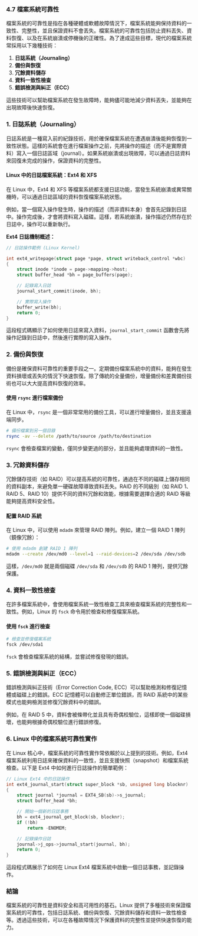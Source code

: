 ### 4.7 檔案系統可靠性

檔案系統的可靠性是指在各種硬體或軟體故障情況下，檔案系統能夠保持資料的一致性、完整性，並且保證資料不會丟失。檔案系統的可靠性包括防止資料丟失、資料恢復、以及在系統崩潰或停機後的正確性。為了達成這些目標，現代的檔案系統常採用以下幾種技術：

1. **日誌系統（Journaling）**
2. **備份與恢復**
3. **冗餘資料儲存**
4. **資料一致性檢查**
5. **錯誤檢測與糾正（ECC）**

這些技術可以幫助檔案系統在發生故障時，能夠儘可能地減少資料丟失，並能夠在出現故障後快速恢復。

### 1. 日誌系統（Journaling）

日誌系統是一種寫入前的紀錄技術，用於確保檔案系統在遭遇崩潰後能夠恢復到一致性狀態。這樣的系統會在進行檔案操作之前，先將操作的描述（而不是實際資料）寫入一個日誌區域（journal）。如果系統崩潰或出現故障，可以通過日誌資料來回復未完成的操作，保證資料的完整性。

#### Linux 中的日誌檔案系統：Ext4 和 XFS

在 Linux 中，Ext4 和 XFS 等檔案系統都支援日誌功能，當發生系統崩潰或異常關機時，可以通過日誌區域的資料恢復檔案系統狀態。

例如，當一個寫入操作發生時，操作的描述（而非資料本身）會首先記錄到日誌中。操作完成後，才會將資料寫入磁碟。這樣，若系統崩潰，操作描述仍然存在於日誌中，操作可以重新執行。

**Ext4 日誌機制概述：**

```c
// 日誌操作範例 (Linux Kernel)

int ext4_writepage(struct page *page, struct writeback_control *wbc)
{
    struct inode *inode = page->mapping->host;
    struct buffer_head *bh = page_buffers(page);

    // 記錄寫入日誌
    journal_start_commit(inode, bh);

    // 實際寫入操作
    buffer_write(bh);
    return 0;
}
```

這段程式碼顯示了如何使用日誌來寫入資料，`journal_start_commit` 函數會先將操作記錄到日誌中，然後進行實際的寫入操作。

### 2. 備份與恢復

備份是確保資料可靠性的重要手段之一。定期備份檔案系統中的資料，能夠在發生資料損壞或丟失的情況下快速恢復。除了傳統的全量備份，增量備份和差異備份技術也可以大大提高資料恢復的效率。

#### 使用 `rsync` 進行檔案備份

在 Linux 中，`rsync` 是一個非常常用的備份工具，可以進行增量備份，並且支援遠端同步。

```bash
# 備份檔案到另一個目錄
rsync -av --delete /path/to/source /path/to/destination
```

`rsync` 會檢查檔案的變動，僅同步變更過的部分，並且能夠處理資料的一致性。

### 3. 冗餘資料儲存

冗餘儲存技術（如 RAID）可以提高系統的可靠性，通過在不同的磁碟上儲存相同的資料副本，來避免單一硬碟故障導致資料丟失。RAID 的不同級別（如 RAID 1、RAID 5、RAID 10）提供不同的資料冗餘和效能，根據需要選擇合適的 RAID 等級能夠提高資料安全性。

#### 配置 RAID 系統

在 Linux 中，可以使用 `mdadm` 來管理 RAID 陣列。例如，建立一個 RAID 1 陣列（鏡像冗餘）：

```bash
# 使用 mdadm 創建 RAID 1 陣列
mdadm --create /dev/md0 --level=1 --raid-devices=2 /dev/sda /dev/sdb
```

這樣，`/dev/md0` 就是兩個磁碟 `/dev/sda` 和 `/dev/sdb` 的 RAID 1 陣列，提供冗餘保護。

### 4. 資料一致性檢查

在許多檔案系統中，會使用檔案系統一致性檢查工具來檢查檔案系統的完整性和一致性。例如，Linux 的 `fsck` 命令用於檢查和修復檔案系統。

#### 使用 `fsck` 進行檢查

```bash
# 檢查並修復檔案系統
fsck /dev/sda1
```

`fsck` 會檢查檔案系統的結構，並嘗試修復發現的錯誤。

### 5. 錯誤檢測與糾正（ECC）

錯誤檢測與糾正技術（Error Correction Code, ECC）可以幫助檢測和修復記憶體或磁碟上的錯誤。ECC 記憶體可以自動修正單位錯誤，而 RAID 系統中的某些模式也能夠檢測並修復冗餘資料中的錯誤。

例如，在 RAID 5 中，資料會被條帶化並且具有奇偶校驗位，這樣即使一個磁碟損壞，也能夠根據奇偶校驗位進行錯誤修復。

### 6. Linux 中的檔案系統可靠性實作

在 Linux 核心中，檔案系統的可靠性實作常依賴於以上提到的技術。例如，Ext4 檔案系統利用日誌來確保資料的一致性，並且支援快照（snapshot）和檔案系統檢查。以下是 Ext4 中如何進行日誌操作的簡單範例：

```c
// Linux Ext4 中的日誌操作
int ext4_journal_start(struct super_block *sb, unsigned long blocknr)
{
    struct journal *journal = EXT4_SB(sb)->s_journal;
    struct buffer_head *bh;

    // 開始一個新的日誌事務
    bh = ext4_journal_get_block(sb, blocknr);
    if (!bh)
        return -ENOMEM;

    // 記錄操作日誌
    journal->j_ops->journal_start(journal, bh);
    return 0;
}
```

這段程式碼展示了如何在 Linux Ext4 檔案系統中啟動一個日誌事務，並記錄操作。

### 結論

檔案系統的可靠性是資料安全和高可用性的基石。Linux 提供了多種技術來保證檔案系統的可靠性，包括日誌系統、備份與恢復、冗餘資料儲存和資料一致性檢查等。透過這些技術，可以在各種故障情況下保護資料的完整性並提供快速恢復的能力。
